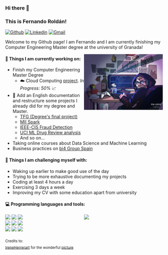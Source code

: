 ### Hi there 👋 
### This is Fernando Roldán!

[![Github](https://img.shields.io/badge/-Github-000?style=flat&logo=Github&logoColor=white)](https://github.com/FernandoRoldan93)
[![Linkedin](https://img.shields.io/badge/-LinkedIn-blue?style=flat&logo=Linkedin&logoColor=white)](https://www.linkedin.com/in/froldanzafra/)
[![Gmail](https://img.shields.io/badge/-Gmail-c14438?style=flat&logo=Gmail&logoColor=white)](mailto:Fernando.Roldan.Zafra@gmail.com)

Welcome to my Github page! I am Fernando and I am currently finishing my Computer Engineering Master degree at the university of Granada!  

<img align="right" alt="img" src="https://github.com/FernandoRoldan93/FernandoRoldan93/blob/master/cover_image.jpg" width="50%" height="auto" />


#### 🔭 Things I am currently working on: 
- Finish my Computer Engineering Master Degree
	- :cloud: Cloud Computing [project](https://github.com/FernandoRoldan93/CC-Project). *In Progress: 50%* :chart_with_upwards_trend:
- 🌱 Add an English documentation and restructure some projects I already did for my degree and Master. 
	- [TFG (Degree's final project)](https://github.com/FernandoRoldan93/TFG)
	- [MII Spark](https://github.com/FernandoRoldan93/MII_Spark)
	- [IEEE-CIS Fraud Detection](https://github.com/FernandoRoldan93/MII_SIGE/tree/master/Laboratory_works/Practice_1)
	- [UCI ML Drug Review analysis](https://github.com/FernandoRoldan93/TID_MII)
	- And so on...
- Taking online courses about Data Science and Machine Learning 
- Business practices on [bi4 Group Spain](https://github.com/bi4group)

#### :muscle: Things I am challenging myself with:
- Waking up earlier to make good use of the day
- Trying to be more exhaustive documenting my projects
- Coding at least 4 hours a day
- Exercising 3 days a week
- Improving my CV with some education apart from university

#### :computer: Programming languages and tools: 
<p>
	<img width="50%" align="right" src="https://github-readme-stats.vercel.app/api?username=FernandoRoldan93&show_icons=true&hide_border=true" />

<code><img width="10%" src="https://www.vectorlogo.zone/logos/java/java-ar21.svg"></code>
<code><img width="10%" src="https://www.vectorlogo.zone/logos/python/python-ar21.svg"></code>
<code><img width="8%" src="https://www.vectorlogo.zone/logos/r-project/r-project-icon.svg"></code>
<br />
<code><img width="10%" src="https://www.vectorlogo.zone/logos/pocoo_flask/pocoo_flask-ar21.svg"></code>
<code><img width="10%" src="https://www.vectorlogo.zone/logos/mysql/mysql-ar21.svg"></code>
<code><img width="10%" src="https://www.vectorlogo.zone/logos/mongodb/mongodb-ar21.svg"></code>
<br />
<code><img width="10%" src="https://www.vectorlogo.zone/logos/apache_spark/apache_spark-ar21.svg"></code>
<code><img width="10%" src="https://www.vectorlogo.zone/logos/apache_hadoop/apache_hadoop-ar21.svg"></code>
<code><img width="10%" src="https://www.vectorlogo.zone/logos/git-scm/git-scm-ar21.svg"></code>
</p>

<sub>Credits to: <br/>[IreneHerrerart](https://www.artstation.com/ireneherrera) for the wonderful [picture](https://github.com/FernandoRoldan93/FernandoRoldan93/blob/master/cover_image.jpg)</sub>

<!--
**FernandoRoldan93/FernandoRoldan93** is a ✨ _special_ ✨ repository because its `README.md` (this file) appears on your GitHub profile.

Here are some ideas to get you started:

- 🔭 I’m currently working on ...
- 🌱 I’m currently learning ...
- 👯 I’m looking to collaborate on ...
- 🤔 I’m looking for help with ...
- 💬 Ask me about ...
- 📫 How to reach me: ...
- ⚡ Fun fact: ...
-->
